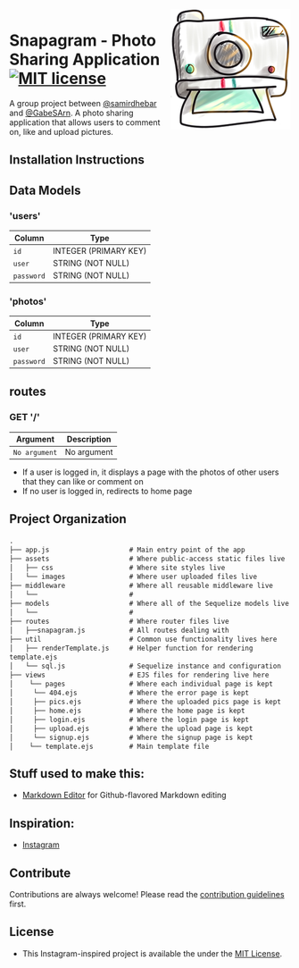 <img src="camera.png" align="right" />

# Snapagram - Photo Sharing Application [![MIT license](https://img.shields.io/badge/license-MIT-blue.svg)](https://raw.githubusercontent.com/samirdhebar/photo-sharing-app/master/LICENSE.md)
A group project between [@samirdhebar](https://github.com/samirdhebar) and [@GabeSArn](https://github.com/GabeSArn). A photo sharing application that allows users to comment on, like and upload pictures.

## Installation Instructions


## Data Models
### 'users'

| Column                | Type                 |
|-----------------------|----------------------|
|`id`                   | INTEGER (PRIMARY KEY)|
|`user`                 | STRING (NOT NULL)    |
|`password`             | STRING (NOT NULL)    |

### 'photos'

| Column                | Type                 |
|-----------------------|----------------------|
|`id`                   | INTEGER (PRIMARY KEY)|
|`user`                 | STRING (NOT NULL)    |
|`password`             | STRING (NOT NULL)    |



## routes
### GET '/'
| Argument              | Description                                                                                 |
|-----------------------|---------------------------------------------------------------------------------------------|
| `No argument`         | No argument                                                                                 |

* If a user is logged in, it displays a page with the photos of other users that they can like or comment on
* If no user is logged in, redirects to home page

## Project Organization

```
.
├── app.js                    # Main entry point of the app
├── assets                    # Where public-access static files live
│   ├── css                   # Where site styles live
│   └── images                # Where user uploaded files live
├── middleware                # Where all reusable middleware live
│   └──                       #
├── models                    # Where all of the Sequelize models live
│   └──                       #                
├── routes                    # Where router files live
│   ├──snapagram.js           # All routes dealing with    
├── util                      # Common use functionality lives here
│   ├── renderTemplate.js     # Helper function for rendering template.ejs
│   └── sql.js                # Sequelize instance and configuration
├── views                     # EJS files for rendering live here
│    └── pages                # Where each individual page is kept
│     └── 404.ejs             # Where the error page is kept
│     ├── pics.ejs            # Where the uploaded pics page is kept              
│     ├── home.ejs            # Where the home page is kept
│     ├── login.ejs           # Where the login page is kept
│     ├── upload.ejs          # Where the upload page is kept
│     └── signup.ejs          # Where the signup page is kept
│    └── template.ejs         # Main template file
```


## Stuff used to make this:

 * [Markdown Editor](https://github.com/jbt/markdown-editor) for Github-flavored Markdown editing

## Inspiration:
* [Instagram](https://www.instagram.com)


## Contribute

Contributions are always welcome!
Please read the [contribution guidelines](Contributing.md) first.

## License
* This Instagram-inspired project is available the under the [MIT License](https://github.com/samirdhebar/Price-Buzz/blob/master/LICENSE.md).
